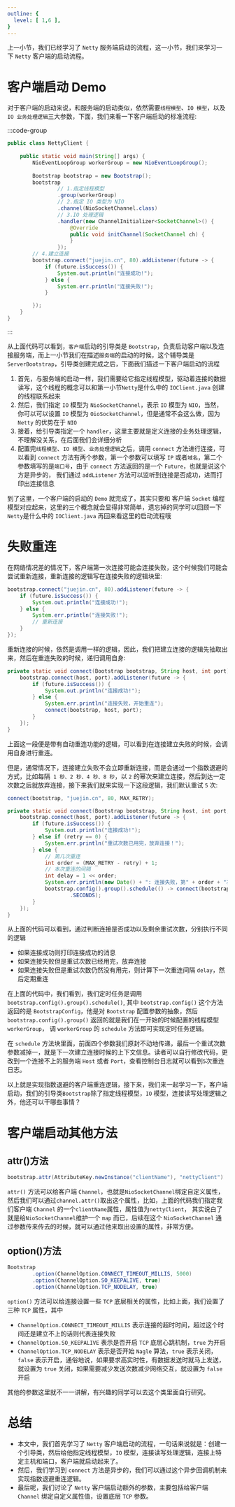 ```yaml
---
outline: {
  level: [ 1,6 ],
}
---
```


上一小节，我们已经学习了 `Netty` 服务端启动的流程，这一小节，我们来学习一下 `Netty` 客户端的启动流程。

# 客户端启动 Demo

对于客户端的启动来说，和服务端的启动类似，依然需要`线程模型`、`IO 模型`，以及 `IO 业务处理逻辑`三大参数，下面，我们来看一下客户端启动的标准流程:

:::code-group
```java [NettyClient.java]
public class NettyClient {
    
    public static void main(String[] args) {
        NioEventLoopGroup workerGroup = new NioEventLoopGroup();
        
        Bootstrap bootstrap = new Bootstrap();
        bootstrap
                // 1.指定线程模型
                .group(workerGroup)
                // 2.指定 IO 类型为 NIO
                .channel(NioSocketChannel.class)
                // 3.IO 处理逻辑
                .handler(new ChannelInitializer<SocketChannel>() {
                    @Override
                    public void initChannel(SocketChannel ch) {
                    }
                });
        // 4.建立连接
        bootstrap.connect("juejin.cn", 80).addListener(future -> {
            if (future.isSuccess()) {
                System.out.println("连接成功!");
            } else {
                System.err.println("连接失败!");
            }

        });
    }
}
```
:::

从上面代码可以看到，`客户端`启动的引导类是 `Bootstrap`，负责启动客户端以及连接服务端，而上一小节我们在描述`服务端`的启动的时候，这个辅导类是 `ServerBootstrap`，引导类创建完成之后，下面我们描述一下客户端启动的流程

1. 首先，与服务端的启动一样，我们需要给它指定线程模型，驱动着连接的数据读写，这个线程的概念可以和第一小节`Netty`是什么中的 `IOClient.java` 创建的线程联系起来
2. 然后，我们指定 `IO` 模型为 `NioSocketChannel`，表示 `IO` 模型为 `NIO`，当然，你可以可以设置 `IO` 模型为 `OioSocketChannel`，但是通常不会这么做，因为 `Netty` 的优势在于 `NIO`
3. 接着，给引导类指定一个 `handler`，这里主要就是定义连接的业务处理逻辑，不理解没关系，在后面我们会详细分析
4. 配置完`线程模型`、`IO 模型`、`业务处理逻辑`之后，调用 `connect` 方法进行连接，可以看到 `connect` 方法有两个参数，第一个参数可以填写 `IP` 或者`域名`，第二个参数填写的是`端口号`，由于 `connect` 方法返回的是一个 `Future`，也就是说这个方是异步的，
我们通过 `addListener` 方法可以监听到连接是否成功，进而打印出连接信息

到了这里，一个客户端的启动的 `Demo` 就完成了，其实只要和 客户端 `Socket` 编程模型对应起来，这里的三个概念就会显得非常简单，遗忘掉的同学可以回顾一下 `Netty`是什么中的 `IOClient.java` 再回来看这里的启动流程哦

# 失败重连

在网络情况差的情况下，客户端第一次连接可能会连接失败，这个时候我们可能会尝试重新连接，重新连接的逻辑写在连接失败的逻辑块里:

```java
bootstrap.connect("juejin.cn", 80).addListener(future -> {
    if (future.isSuccess()) {
        System.out.println("连接成功!");
    } else {
        System.err.println("连接失败!");
        // 重新连接
    }
});
```

重新连接的时候，依然是调用一样的逻辑，因此，我们把建立连接的逻辑先抽取出来，然后在重连失败的时候，递归调用自身:

```java
private static void connect(Bootstrap bootstrap, String host, int port) {
    bootstrap.connect(host, port).addListener(future -> {
        if (future.isSuccess()) {
            System.out.println("连接成功!");
        } else {
            System.err.println("连接失败，开始重连");
            connect(bootstrap, host, port);
        }
    });
}
```

上面这一段便是带有自动重连功能的逻辑，可以看到在连接建立失败的时候，会调用自身进行重连。

但是，通常情况下，连接建立失败不会立即重新连接，而是会通过一个指数退避的方式，比如每隔` 1 秒、2 秒、4 秒、8 秒`，以 `2` 的幂次来建立连接，然后到达一定次数之后就放弃连接，接下来我们就来实现一下这段逻辑，我们默认重试 `5` 次:

```java
connect(bootstrap, "juejin.cn", 80, MAX_RETRY);

private static void connect(Bootstrap bootstrap, String host, int port, int retry) {
    bootstrap.connect(host, port).addListener(future -> {
        if (future.isSuccess()) {
            System.out.println("连接成功!");
        } else if (retry == 0) {
            System.err.println("重试次数已用完，放弃连接！");
        } else {
            // 第几次重连
            int order = (MAX_RETRY - retry) + 1;
            // 本次重连的间隔
            int delay = 1 << order;
            System.err.println(new Date() + ": 连接失败，第" + order + "次重连……");
            bootstrap.config().group().schedule(() -> connect(bootstrap, host, port, retry - 1), delay, TimeUnit
                    .SECONDS);
        }
    });
}
```

从上面的代码可以看到，通过判断连接是否成功以及剩余重试次数，分别执行不同的逻辑

* 如果连接成功则打印连接成功的消息
* 如果连接失败但是重试次数已经用完，放弃连接
* 如果连接失败但是重试次数仍然没有用完，则计算下一次重连间隔 `delay`，然后定期重连

在上面的代码中，我们看到，我们定时任务是调用 `bootstrap.config().group().schedule()`, 其中 `bootstrap.config()` 这个方法返回的是 `BootstrapConfig`，他是对 `Bootstrap` 配置参数的抽象，然后 `bootstrap.config().group()` 返回的就是我们在一开始的时候配置的线程模型 `workerGroup`，
调 `workerGroup` 的 `schedule` 方法即可实现定时任务逻辑。

在 `schedule` 方法块里面，前面四个参数我们原封不动地传递，最后一个重试次数参数减掉一，就是下一次建立连接时候的上下文信息。读者可以自行修改代码，更改到一个连接不上的服务端 `Host` 或者 `Port`，查看控制台日志就可以看到`5`次重连日志。

以上就是实现指数退避的客户端重连逻辑，接下来，我们来一起学习一下，客户端启动，我们的引导类`Bootstrap`除了指定线程模型，`IO` 模型，连接读写处理逻辑之外，他还可以干哪些事情？

# 客户端启动其他方法

## attr()方法

```java
bootstrap.attr(AttributeKey.newInstance("clientName"), "nettyClient")
```

`attr()` 方法可以给客户端 `Channel`，也就是`NioSocketChannel`绑定自定义属性，然后我们可以通过`channel.attr()`取出这个属性，比如，上面的代码我们指定我们客户端 `Channel` 的一个`clientName`属性，属性值为`nettyClient`，
其实说白了就是给`NioSocketChannel`维护一个 `map` 而已，后续在这个 `NioSocketChannel` 通过参数传来传去的时候，就可以通过他来取出设置的属性，非常方便。

## option()方法

```java
Bootstrap
        .option(ChannelOption.CONNECT_TIMEOUT_MILLIS, 5000)
        .option(ChannelOption.SO_KEEPALIVE, true)
        .option(ChannelOption.TCP_NODELAY, true)

```

`option()` 方法可以给连接设置一些 `TCP` 底层相关的属性，比如上面，我们设置了三种 `TCP` 属性，其中

* `ChannelOption.CONNECT_TIMEOUT_MILLIS` 表示连接的超时时间，超过这个时间还是建立不上的话则代表连接失败
* `ChannelOption.SO_KEEPALIVE` 表示是否开启 `TCP` 底层心跳机制，`true` 为开启
* `ChannelOption.TCP_NODELAY` 表示是否开始 `Nagle` 算法，`true` 表示关闭，`false` 表示开启，通俗地说，如果要求高实时性，有数据发送时就马上发送，就设置为 `true` 关闭，如果需要减少发送次数减少网络交互，就设置为 `false` 开启

其他的参数这里就不一一讲解，有兴趣的同学可以去这个类里面自行研究。

# 总结

* 本文中，我们首先学习了 `Netty` 客户端启动的流程，一句话来说就是：创建一个引导类，然后给他指定线程模型，`IO` 模型，连接读写处理逻辑，连接上特定主机和端口，客户端就启动起来了。
* 然后，我们学习到 `connect` 方法是异步的，我们可以通过这个异步回调机制来实现指数退避重连逻辑。
* 最后呢，我们讨论了 `Netty` 客户端启动额外的参数，主要包括给客户端 `Channel` 绑定自定义属性值，设置底层 `TCP` 参数。